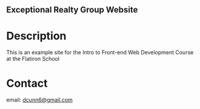Exceptional Realty Group Website
---

# Description

This is an example site for the Intro to Front-end Web Development Course at the Flatiron School

# Contact

email: dcunn6@gmail.com

